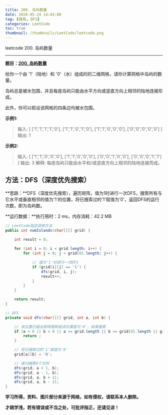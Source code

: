```yaml
---
title: 200. 岛屿数量
date: 2020-05-24 14:43:00
tag: [搜索, DFS]
categories: LeetCode
toc: true
thumbnail: /thumbnails/LeetCode/leetcode.png
---
```


leetcode 200. 岛屿数量

<!--more-->

---

**题目：[200. 岛屿数量](https://leetcode-cn.com/problems/number-of-islands/)**

给你一个由 '1'（陆地）和 '0'（水）组成的的二维网格，请你计算网格中岛屿的数量。

岛屿总是被水包围，并且每座岛屿只能由水平方向或竖直方向上相邻的陆地连接形成。

此外，你可以假设该网格的四条边均被水包围。

**示例1:**

> 输入:
> [
> ['1','1','1','1','0'],
> ['1','1','0','1','0'],
> ['1','1','0','0','0'],
> ['0','0','0','0','0']
> ]
> 输出: 1

**示例2:**

> 输入:
> [
> ['1','1','0','0','0'],
> ['1','1','0','0','0'],
> ['0','0','1','0','0'],
> ['0','0','0','1','1']
> ]
> 输出: 3
> 解释: 每座岛屿只能由水平和/或竖直方向上相邻的陆地连接而成。

## 方法：DFS（深度优先搜索）

**思路：**DFS（深度优先搜索），遍历矩阵，值为1时进行一次DFS，搜索所有与它水平或垂直相邻的值为'1'的位置，将已搜索过的'1'赋值为'0'，返回DFS的运行次数，即为岛屿数。

**运行数据：**执行用时：2 ms，内存消耗：42.2 MB

```java
// LeetCode指定调用方法     
public int numIslands(char[][] grid) {
		
    int result = 0;

    for (int i = 0; i < grid.length; i++) {
        for (int j = 0; j < grid[0].length; j++) {

            // 值为'1'时进行一次DFS
            if (grid[i][j] == '1') {
                dfs(grid, i, j);
                result++;
            }
        }
    }

    return result;
}

// DFS
private void dfs(char[][] grid, int a, int b) {

    // 该位置已超出矩阵限制或该位置值为'0'，结束搜索
    if (a < 0 || b < 0 || a >= grid.length || b >= grid[0].length || grid[a][b] == '0') { 
        return ;
    } 

    // 将已搜索过的'1'赋值为'0'
    grid[a][b] = '0';

    // 递归搜索4个方向
    dfs(grid, a + 1, b);
    dfs(grid, a - 1, b);
    dfs(grid, a, b + 1);
    dfs(grid, a, b - 1);
}
```

**学习所得，资料、图片部分来源于网络，如有侵权，请联系本人删除。**

**才疏学浅，若有错误或不当之处，可批评指正，还请见谅！**